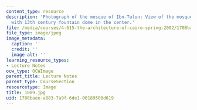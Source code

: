```yaml
---
content_type: resource
description: 'Photograph of the mosque of Ibn-Tulun: View of the mosque courtyard
  with 13th century fountain dome in the center.'
file: /media/courses/4-615-the-architecture-of-cairo-spring-2002/1708baeea8837a9f6de106189500d619_1009.jpg
file_type: image/jpeg
image_metadata:
  caption: ''
  credit: ''
  image-alt: ''
learning_resource_types:
- Lecture Notes
ocw_type: OCWImage
parent_title: Lecture Notes
parent_type: CourseSection
resourcetype: Image
title: 1009.jpg
uid: 1708baee-a883-7a9f-6de1-06189500d619
---
```


